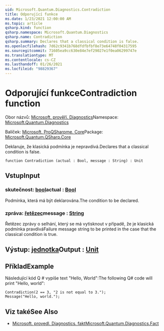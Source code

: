 ```yaml
---
uid: Microsoft.Quantum.Diagnostics.Contradiction
title: Odporující funkce
ms.date: 1/23/2021 12:00:00 AM
ms.topic: article
qsharp.kind: function
qsharp.namespace: Microsoft.Quantum.Diagnostics
qsharp.name: Contradiction
qsharp.summary: Declares that a classical condition is false.
ms.openlocfilehash: 7d62c9341b768dfdfbfbf8e73e64748f04317595
ms.sourcegitcommit: 71605ea9cc630e84e7ef29027e1f0ea06299747e
ms.translationtype: MT
ms.contentlocale: cs-CZ
ms.lasthandoff: 01/26/2021
ms.locfileid: "98829367"
---
```

# <a name="contradiction-function"></a><span data-ttu-id="2834f-102">Odporující funkce</span><span class="sxs-lookup"><span data-stu-id="2834f-102">Contradiction function</span></span>

<span data-ttu-id="2834f-103">Obor názvů: [Microsoft. prověří. Diagnostics](xref:Microsoft.Quantum.Diagnostics)</span><span class="sxs-lookup"><span data-stu-id="2834f-103">Namespace: [Microsoft.Quantum.Diagnostics](xref:Microsoft.Quantum.Diagnostics)</span></span>

<span data-ttu-id="2834f-104">Balíček: [Microsoft. ProQSharpme. Core](https://nuget.org/packages/Microsoft.Quantum.QSharp.Core)</span><span class="sxs-lookup"><span data-stu-id="2834f-104">Package: [Microsoft.Quantum.QSharp.Core](https://nuget.org/packages/Microsoft.Quantum.QSharp.Core)</span></span>


<span data-ttu-id="2834f-105">Deklaruje, že klasická podmínka je nepravdivá.</span><span class="sxs-lookup"><span data-stu-id="2834f-105">Declares that a classical condition is false.</span></span>

```qsharp
function Contradiction (actual : Bool, message : String) : Unit
```


## <a name="input"></a><span data-ttu-id="2834f-106">Vstup</span><span class="sxs-lookup"><span data-stu-id="2834f-106">Input</span></span>

### <a name="actual--bool"></a><span data-ttu-id="2834f-107">skutečnost: [bool](xref:microsoft.quantum.lang-ref.bool)</span><span class="sxs-lookup"><span data-stu-id="2834f-107">actual : [Bool](xref:microsoft.quantum.lang-ref.bool)</span></span>

<span data-ttu-id="2834f-108">Podmínka, která má být deklarována.</span><span class="sxs-lookup"><span data-stu-id="2834f-108">The condition to be declared.</span></span>


### <a name="message--string"></a><span data-ttu-id="2834f-109">zpráva: [řetězec](xref:microsoft.quantum.lang-ref.string)</span><span class="sxs-lookup"><span data-stu-id="2834f-109">message : [String](xref:microsoft.quantum.lang-ref.string)</span></span>

<span data-ttu-id="2834f-110">Řetězec zprávy o selhání, který se má vytisknout v případě, že je klasická podmínka pravdivá</span><span class="sxs-lookup"><span data-stu-id="2834f-110">Failure message string to be printed in the case that the classical condition is true.</span></span>



## <a name="output--unit"></a><span data-ttu-id="2834f-111">Výstup: [jednotka](xref:microsoft.quantum.lang-ref.unit)</span><span class="sxs-lookup"><span data-stu-id="2834f-111">Output : [Unit](xref:microsoft.quantum.lang-ref.unit)</span></span>



## <a name="example"></a><span data-ttu-id="2834f-112">Příklad</span><span class="sxs-lookup"><span data-stu-id="2834f-112">Example</span></span>

<span data-ttu-id="2834f-113">Následující kód Q # vypíše text "Hello, World":</span><span class="sxs-lookup"><span data-stu-id="2834f-113">The following Q# code will print "Hello, world":</span></span>

```qsharp
Contradiction(2 == 3, "2 is not equal to 3.");
Message("Hello, world.");
```

## <a name="see-also"></a><span data-ttu-id="2834f-114">Viz také</span><span class="sxs-lookup"><span data-stu-id="2834f-114">See Also</span></span>

- [<span data-ttu-id="2834f-115">Microsoft. provedl. Diagnostics. fakt</span><span class="sxs-lookup"><span data-stu-id="2834f-115">Microsoft.Quantum.Diagnostics.Fact</span></span>](xref:Microsoft.Quantum.Diagnostics.Fact)
